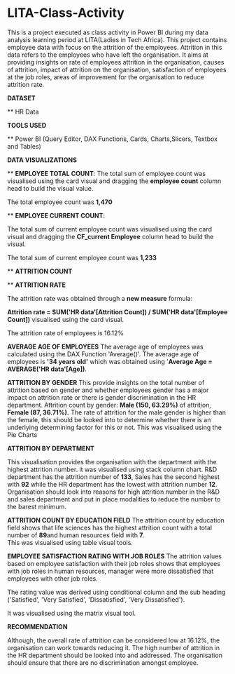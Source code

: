 # LITA-Class-Activity
This is a project executed as class activity in Power BI during my data analysis learning period at LITA(Ladies in Tech Africa). 
This project contains employee data with focus on the attrition of the employees.  Attrition in this data refers to the employees who have left the organisation.
It aims at providing insights on rate of employees attrition in the organisation, causes of attrition, impact of attrition on the organisation, satisfaction of employees at the job roles, areas of improvement for the organisation to reduce attrition rate.

**DATASET**

** HR Data

**TOOLS USED**

** Power BI (Query Editor, DAX Functions, Cards, Charts,Slicers, Textbox and Tables)

**DATA VISUALIZATIONS**

** **EMPLOYEE TOTAL COUNT**:
The total sum of employee count was visualised using the card visual and dragging the **employee count** column head to build the visual value.

The total employee count was **1,470**

** **EMPLOYEE CURRENT COUNT**:

The total sum of current employee count was visualised using the card visual and dragging the **CF_current Employee** column head to build the visual.

The total sum of current employee count was **1,233**


**  **ATTRITION COUNT**


** **ATTRITION RATE**

The attrition rate was obtained through a **new measure** formula: 

**Attrition rate = SUM('HR data'[Attrition Count]) / SUM('HR data'[Employee Count])**
 visualised using the card visual.

 The attrition rate of employees is 16.12%

 **AVERAGE AGE OF EMPLOYEES**
 The average age of employees was calculated using the DAX Function 'Average()'.  The average age of employees is **'34 years old'** which was obtained using '**Average Age = AVERAGE('HR data'[Age])**.

**ATTRITION BY GENDER**
This provide insights on the total number of attrition based on gender and whether employees gender has a major impact on attrition rate or there is gender discrimination in the HR department. 
Attrition count by gender: **Male (150, 63.29%)** of attrition, **Female (87, 36.71%).**
The rate of attrition for the male gender is higher than the female, this should be looked into to determine whether there is an underlying determining factor for this or not.
This was visualised using the Pie Charts

**ATTRITION BY DEPARTMENT**

This visualisation provides the organisation with the department with the highest attrition number.  it was visualised using stack column chart. R&D department has the attrition number of **133**, Sales has the second highest with **92** while the HR department has the lowest with attrition number **12**.  Organisation should look into reasons for high attrition number in the R&D and sales department and put in place modalities to reduce the number to the barest minimum.

**ATTRITION COUNT BY EDUCATION FIELD**
The attrition count by education field shows that life sciences has the highest attrition count with a total number of **89**and human resources field with **7**.  
This was visualised using table visual tools.

**EMPLOYEE SATISFACTION RATING WITH JOB ROLES**
The attrition values based on employee satisfaction with their job roles shows that employees with job roles in human resources, manager were more dissatisfied that employees with other job roles. 

The rating value was derived using conditional column and the sub heading ('Satisfied', 'Very Satisfied', 'Dissatisfied', 'Very Dissatisfied').

It was visualised using the matrix visual tool.

**RECOMMENDATION**

Although, the overall rate of attrition can be considered low at 16.12%, the organisation can work towards reducing it.  The high number of attrition in the HR department should be looked into and addressed.  The organisation should ensure that there are no discrimination amongst employee.


